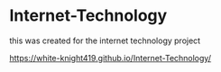 # Internet-Technology
this was created for the internet technology project


https://white-knight419.github.io/Internet-Technology/
